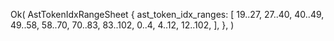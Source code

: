 Ok(
    AstTokenIdxRangeSheet {
        ast_token_idx_ranges: [
            19..27,
            27..40,
            40..49,
            49..58,
            58..70,
            70..83,
            83..102,
            0..4,
            4..12,
            12..102,
        ],
    },
)
